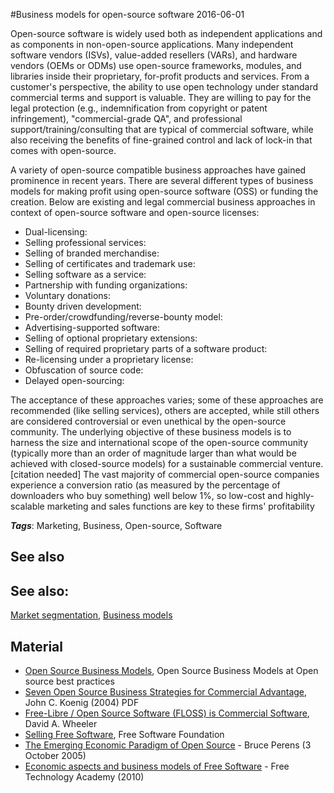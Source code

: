 
#Business models for open-source software
2016-06-01

Open-source software is widely used both as independent applications and as components in non-open-source applications. Many independent software vendors (ISVs), value-added resellers (VARs), and hardware vendors (OEMs or ODMs) use open-source frameworks, modules, and libraries inside their proprietary, for-profit products and services. From a customer's perspective, the ability to use open technology under standard commercial terms and support is valuable. They are willing to pay for the legal protection (e.g., indemnification from copyright or patent infringement), "commercial-grade QA", and professional support/training/consulting that are typical of commercial software, while also receiving the benefits of fine-grained control and lack of lock-in that comes with open-source.

A variety of open-source compatible business approaches have gained prominence in recent years. There are several different types of business models for making profit using open-source software (OSS) or funding the creation. Below are existing and legal commercial business approaches in context of open-source software and open-source licenses:
* Dual-licensing: 
* Selling professional services:
* Selling of branded merchandise: 
* Selling of certificates and trademark use: 
* Selling software as a service: 
* Partnership with funding organizations: 
* Voluntary donations:
* Bounty driven development: 
* Pre-order/crowdfunding/reverse-bounty model: 
* Advertising-supported software:
* Selling of optional proprietary extensions:
* Selling of required proprietary parts of a software product:
* Re-licensing under a proprietary license: 
* Obfuscation of source code: 
* Delayed open-sourcing: 


 The acceptance of these approaches varies; some of these approaches are recommended (like selling services), others are accepted, while still others are considered controversial or even unethical by the open-source community. The underlying objective of these business models is to harness the size and international scope of the open-source community (typically more than an order of magnitude larger than what would be achieved with closed-source models) for a sustainable commercial venture.[citation needed] The vast majority of commercial open-source companies experience a conversion ratio (as measured by the percentage of downloaders who buy something) well below 1%, so low-cost and highly-scalable marketing and sales functions are key to these firms' profitability

***Tags***: Marketing, Business, Open-source, Software

## See also
## See also:
[Market segmentation](/market_segmentation), [Business models](/business_models)
## Material
* [Open Source Business Models](http://opensourcebestpractices.net/OpenSourceBusinessModels.html), Open Source Business Models at Open source best practices
* [Seven Open Source Business Strategies for Commercial Advantage](http://riseforth.com/pdf/seven_open_source_business_strategies.pdf), John C. Koenig (2004) PDF
* [Free-Libre / Open Source Software (FLOSS) is Commercial Software](http://www.dwheeler.com/essays/commercial-floss.html), David A. Wheeler
* [Selling Free Software](https://www.gnu.org/philosophy/selling.html), Free Software Foundation
* [The Emerging Economic Paradigm of Open Source](http://firstmonday.org/htbin/cgiwrap/bin/ojs/index.php/fm/article/viewArticle/1470/1385) - Bruce Perens (3 October 2005)
* [Economic aspects and business models of Free Software](http://ftacademy.org/materials/fsm/5) - Free Technology Academy (2010)


